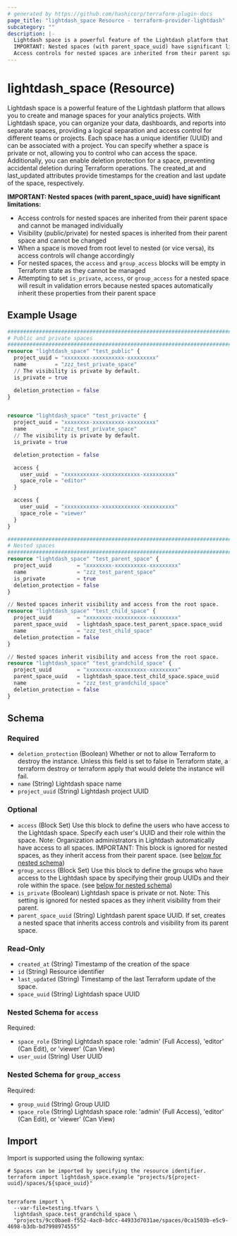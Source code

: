 ```yaml
---
# generated by https://github.com/hashicorp/terraform-plugin-docs
page_title: "lightdash_space Resource - terraform-provider-lightdash"
subcategory: ""
description: |-
  Lightdash space is a powerful feature of the Lightdash platform that allows you to create and manage spaces for your analytics projects. With Lightdash space, you can organize your data, dashboards, and reports into separate spaces, providing a logical separation and access control for different teams or projects. Each space has a unique identifier (UUID) and can be associated with a project. You can specify whether a space is private or not, allowing you to control who can access the space. Additionally, you can enable deletion protection for a space, preventing accidental deletion during Terraform operations. The created_at and last_updated attributes provide timestamps for the creation and last update of the space, respectively.
  IMPORTANT: Nested spaces (with parent_space_uuid) have significant limitations:
  Access controls for nested spaces are inherited from their parent space and cannot be managed individuallyVisibility (public/private) for nested spaces is inherited from their parent space and cannot be changedWhen a space is moved from root level to nested (or vice versa), its access controls will change accordinglyFor nested spaces, the access and group_access blocks will be empty in Terraform state as they cannot be managedAttempting to set is_private, access, or group_access for a nested space will result in validation errors because nested spaces automatically inherit these properties from their parent space
---
```


# lightdash_space (Resource)

Lightdash space is a powerful feature of the Lightdash platform that allows you to create and manage spaces for your analytics projects. With Lightdash space, you can organize your data, dashboards, and reports into separate spaces, providing a logical separation and access control for different teams or projects. Each space has a unique identifier (UUID) and can be associated with a project. You can specify whether a space is private or not, allowing you to control who can access the space. Additionally, you can enable deletion protection for a space, preventing accidental deletion during Terraform operations. The created_at and last_updated attributes provide timestamps for the creation and last update of the space, respectively. 

**IMPORTANT: Nested spaces (with parent_space_uuid) have significant limitations:** 
- Access controls for nested spaces are inherited from their parent space and cannot be managed individually 
- Visibility (public/private) for nested spaces is inherited from their parent space and cannot be changed 
- When a space is moved from root level to nested (or vice versa), its access controls will change accordingly 
- For nested spaces, the `access` and `group_access` blocks will be empty in Terraform state as they cannot be managed
- Attempting to set `is_private`, `access`, or `group_access` for a nested space will result in validation errors because nested spaces automatically inherit these properties from their parent space

## Example Usage

```terraform
##########################################################################
# Public and private spaces
##########################################################################
resource "lightdash_space" "test_public" {
  project_uuid = "xxxxxxxx-xxxxxxxxxx-xxxxxxxxx"
  name         = "zzz_test_private_space"
  // The visibility is private by default.
  is_private = true

  deletion_protection = false
}


resource "lightdash_space" "test_privacte" {
  project_uuid = "xxxxxxxx-xxxxxxxxxx-xxxxxxxxx"
  name         = "zzz_test_private_space"
  // The visibility is private by default.
  is_private = true

  deletion_protection = false

  access {
    user_uuid  = "xxxxxxxxxxx-xxxxxxxxxxxx-xxxxxxxxxx"
    space_role = "editor"
  }

  access {
    user_uuid  = "xxxxxxxxxxx-xxxxxxxxxxxx-xxxxxxxxxx"
    space_role = "viewer"
  }
}

##########################################################################
# Nested spaces
##########################################################################
resource "lightdash_space" "test_parent_space" {
  project_uuid        = "xxxxxxxx-xxxxxxxxxx-xxxxxxxxx"
  name                = "zzz_test_parent_space"
  is_private          = true
  deletion_protection = false
}

// Nested spaces inherit visibility and access from the root space.
resource "lightdash_space" "test_child_space" {
  project_uuid        = "xxxxxxxx-xxxxxxxxxx-xxxxxxxxx"
  parent_space_uuid   = lightdash_space.test_parent_space.space_uuid
  name                = "zzz_test_child_space"
  deletion_protection = false
}

// Nested spaces inherit visibility and access from the root space.
resource "lightdash_space" "test_grandchild_space" {
  project_uuid        = "xxxxxxxx-xxxxxxxxxx-xxxxxxxxx"
  parent_space_uuid   = lightdash_space.test_child_space.space_uuid
  name                = "zzz_test_grandchild_space"
  deletion_protection = false
}
```

<!-- schema generated by tfplugindocs -->
## Schema

### Required

- `deletion_protection` (Boolean) Whether or not to allow Terraform to destroy the instance. Unless this field is set to false in Terraform state, a terraform destroy or terraform apply that would delete the instance will fail.
- `name` (String) Lightdash space name
- `project_uuid` (String) Lightdash project UUID

### Optional

- `access` (Block Set) Use this block to define the users who have access to the Lightdash space. Specify each user's UUID and their role within the space. Note: Organization administrators in Lightdash automatically have access to all spaces. IMPORTANT: This block is ignored for nested spaces, as they inherit access from their parent space. (see [below for nested schema](#nestedblock--access))
- `group_access` (Block Set) Use this block to define the groups who have access to the Lightdash space by specifying their group UUIDs and their role within the space. (see [below for nested schema](#nestedblock--group_access))
- `is_private` (Boolean) Lightdash space is private or not. Note: This setting is ignored for nested spaces as they inherit visibility from their parent.
- `parent_space_uuid` (String) Lightdash parent space UUID. If set, creates a nested space that inherits access controls and visibility from its parent space.

### Read-Only

- `created_at` (String) Timestamp of the creation of the space
- `id` (String) Resource identifier
- `last_updated` (String) Timestamp of the last Terraform update of the space.
- `space_uuid` (String) Lightdash space UUID

<a id="nestedblock--access"></a>
### Nested Schema for `access`

Required:

- `space_role` (String) Lightdash space role: 'admin' (Full Access), 'editor' (Can Edit), or 'viewer' (Can View)
- `user_uuid` (String) User UUID


<a id="nestedblock--group_access"></a>
### Nested Schema for `group_access`

Required:

- `group_uuid` (String) Group UUID
- `space_role` (String) Lightdash space role: 'admin' (Full Access), 'editor' (Can Edit), or 'viewer' (Can View)

## Import

Import is supported using the following syntax:

```shell
# Spaces can be imported by specifying the resource identifier.
terraform import lightdash_space.example "projects/${project-uuid}/spaces/${space_uuid}"


terraform import \
  --var-file=testing.tfvars \
  lightdash_space.test_grandchild_space \
  "projects/9cc0bae8-f552-4ac0-bdcc-44933d7031ae/spaces/0ca1503b-e5c9-4698-b3db-bd7998974555"
```

